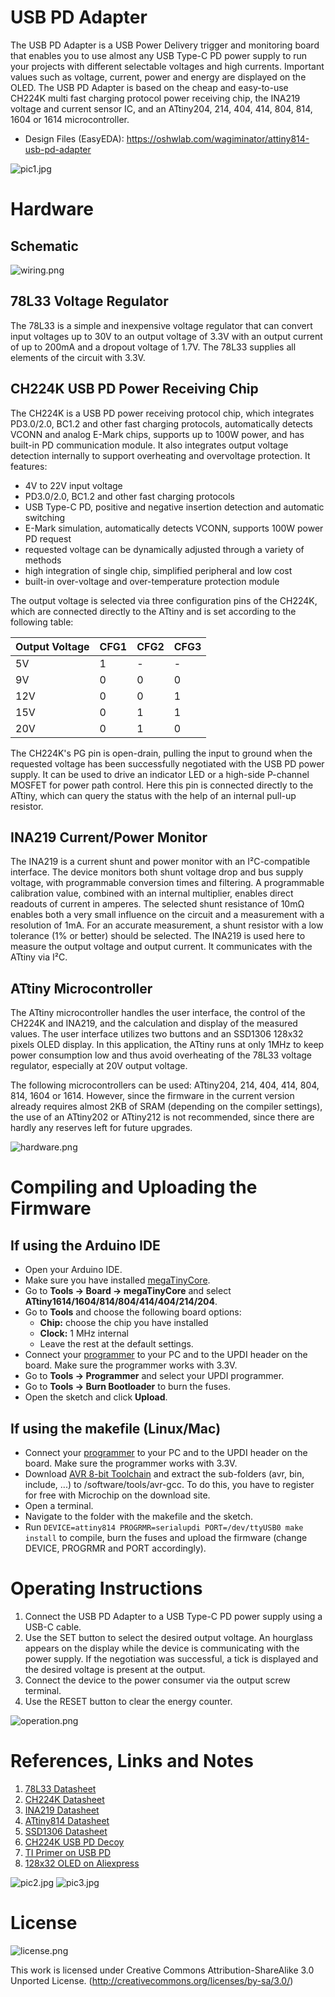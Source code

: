 # USB PD Adapter
The USB PD Adapter is a USB Power Delivery trigger and monitoring board that enables you to use almost any USB Type-C PD power supply to run your projects with different selectable voltages and high currents. Important values such as voltage, current, power and energy are displayed on the OLED. The USB PD Adapter is based on the cheap and easy-to-use CH224K multi fast charging protocol power receiving chip, the INA219 voltage and current sensor IC, and an ATtiny204, 214, 404, 414, 804, 814, 1604 or 1614 microcontroller.

- Design Files (EasyEDA): https://oshwlab.com/wagiminator/attiny814-usb-pd-adapter

![pic1.jpg](https://raw.githubusercontent.com/wagiminator/ATtiny814-USB-PD-Adapter/master/documentation/USB_PD_Adapter_pic1.jpg)

# Hardware
## Schematic
![wiring.png](https://raw.githubusercontent.com/wagiminator/ATtiny814-USB-PD-Adapter/master/documentation/USB_PD_Adapter_wiring.png)

## 78L33 Voltage Regulator
The 78L33 is a simple and inexpensive voltage regulator that can convert input voltages up to 30V to an output voltage of 3.3V with an output current of up to 200mA and a dropout voltage of 1.7V. The 78L33 supplies all elements of the circuit with 3.3V.

## CH224K USB PD Power Receiving Chip
The CH224K is a USB PD power receiving protocol chip, which integrates PD3.0/2.0, BC1.2 and other fast charging protocols, automatically detects VCONN and analog E-Mark chips, supports up to 100W power, and has built-in PD communication module. It also integrates output voltage detection internally to support overheating and overvoltage protection. It features:

- 4V to 22V input voltage
- PD3.0/2.0, BC1.2 and other fast charging protocols
- USB Type-C PD, positive and negative insertion detection and automatic switching
- E-Mark simulation, automatically detects VCONN, supports 100W power PD request
- requested voltage can be dynamically adjusted through a variety of methods
- high integration of single chip, simplified peripheral and low cost
- built-in over-voltage and over-temperature protection module

The output voltage is selected via three configuration pins of the CH224K, which are connected directly to the ATtiny and is set according to the following table:

|Output Voltage|CFG1|CFG2|CFG3|
|-|-|-|-|
|5V|1|-|-|
|9V|0|0|0|
|12V|0|0|1|
|15V|0|1|1|
|20V|0|1|0|

The CH224K's PG pin is open-drain, pulling the input to ground when the requested voltage has been successfully negotiated with the USB PD power supply. It can be used to drive an indicator LED or a high-side P-channel MOSFET for power path control. Here this pin is connected directly to the ATtiny, which can query the status with the help of an internal pull-up resistor.

## INA219 Current/Power Monitor
The INA219 is a current shunt and power monitor with an I²C-compatible interface. The device monitors both shunt voltage drop and bus supply voltage, with programmable conversion times and filtering. A programmable calibration value, combined with an internal multiplier, enables direct readouts of current in amperes. The selected shunt resistance of 10mΩ enables both a very small influence on the circuit and a measurement with a resolution of 1mA. For an accurate measurement, a shunt resistor with a low tolerance (1% or better) should be selected. The INA219 is used here to measure the output voltage and output current. It communicates with the ATtiny via I²C.

## ATtiny Microcontroller
The ATtiny microcontroller handles the user interface, the control of the CH224K and INA219, and the calculation and display of the measured values. The user interface utilizes two buttons and an SSD1306 128x32 pixels OLED display. In this application, the ATtiny runs at only 1MHz to keep power consumption low and thus avoid overheating of the 78L33 voltage regulator, especially at 20V output voltage.

The following microcontrollers can be used: ATtiny204, 214, 404, 414, 804, 814, 1604 or 1614. However, since the firmware in the current version already requires almost 2KB of SRAM (depending on the compiler settings), the use of an ATtiny202 or ATtiny212 is not recommended, since there are hardly any reserves left for future upgrades.

![hardware.png](https://raw.githubusercontent.com/wagiminator/ATtiny814-USB-PD-Adapter/master/documentation/USB_PD_Adapter_hardware.png)

# Compiling and Uploading the Firmware
## If using the Arduino IDE
- Open your Arduino IDE.
- Make sure you have installed [megaTinyCore](https://github.com/SpenceKonde/megaTinyCore).
- Go to **Tools -> Board -> megaTinyCore** and select **ATtiny1614/1604/814/804/414/404/214/204**.
- Go to **Tools** and choose the following board options:
  - **Chip:**           choose the chip you have installed
  - **Clock:**          1 MHz internal
  - Leave the rest at the default settings.
- Connect your [programmer](https://github.com/wagiminator/AVR-Programmer) to your PC and to the UPDI header on the board. Make sure the programmer works with 3.3V.
- Go to **Tools -> Programmer** and select your UPDI programmer.
- Go to **Tools -> Burn Bootloader** to burn the fuses.
- Open the sketch and click **Upload**.

## If using the makefile (Linux/Mac)
- Connect your [programmer](https://github.com/wagiminator/AVR-Programmer) to your PC and to the UPDI header on the board. Make sure the programmer works with 3.3V.
- Download [AVR 8-bit Toolchain](https://www.microchip.com/mplab/avr-support/avr-and-arm-toolchains-c-compilers) and extract the sub-folders (avr, bin, include, ...) to /software/tools/avr-gcc. To do this, you have to register for free with Microchip on the download site.
- Open a terminal.
- Navigate to the folder with the makefile and the sketch.
- Run `DEVICE=attiny814 PROGRMR=serialupdi PORT=/dev/ttyUSB0 make install` to compile, burn the fuses and upload the firmware (change DEVICE, PROGRMR and PORT accordingly).

# Operating Instructions
1. Connect the USB PD Adapter to a USB Type-C PD power supply using a USB-C cable.
2. Use the SET button to select the desired output voltage. An hourglass appears on the display while the device is communicating with the power supply. If the negotiation was successful, a tick is displayed and the desired voltage is present at the output.
3. Connect the device to the power consumer via the output screw terminal.
4. Use the RESET button to clear the energy counter.

![operation.png](https://raw.githubusercontent.com/wagiminator/ATtiny814-USB-PD-Adapter/master/documentation/USB_PD_Adapter_operation.png)

# References, Links and Notes
1. [78L33 Datasheet](https://datasheet.lcsc.com/lcsc/2204181745_Shikues-78L33_C2999140.pdf)
2. [CH224K Datasheet](https://datasheet.lcsc.com/lcsc/2204251615_WCH-Jiangsu-Qin-Heng-CH224K_C970725.pdf)
3. [INA219 Datasheet](https://www.ti.com/lit/ds/symlink/ina219.pdf?ts=1662832146107)
4. [ATtiny814 Datasheet](https://ww1.microchip.com/downloads/aemDocuments/documents/MCU08/ProductDocuments/DataSheets/ATtiny417-814-816-817-DataSheet-DS40002288A.pdf)
5. [SSD1306 Datasheet](https://cdn-shop.adafruit.com/datasheets/SSD1306.pdf)
6. [CH224K USB PD Decoy](https://github.com/wagiminator/Power-Boards/tree/master/USB-PD_Decoy_CH224K)
7. [TI Primer on USB PD](https://www.ti.com/lit/wp/slyy109b/slyy109b.pdf)
8. [128x32 OLED on Aliexpress](http://aliexpress.com/wholesale?SearchText=128+32+0.91+oled)

![pic2.jpg](https://raw.githubusercontent.com/wagiminator/ATtiny814-USB-PD-Adapter/master/documentation/USB_PD_Adapter_pic2.jpg)
![pic3.jpg](https://raw.githubusercontent.com/wagiminator/ATtiny814-USB-PD-Adapter/master/documentation/USB_PD_Adapter_pic3.jpg)

# License
![license.png](https://i.creativecommons.org/l/by-sa/3.0/88x31.png)

This work is licensed under Creative Commons Attribution-ShareAlike 3.0 Unported License. 
(http://creativecommons.org/licenses/by-sa/3.0/)
